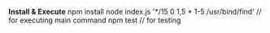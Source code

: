 **Install & Execute**
npm install
node index.js '*/15 0 1,5 * 1-5 /usr/bind/find' // for executing main command
npm test // for testing
